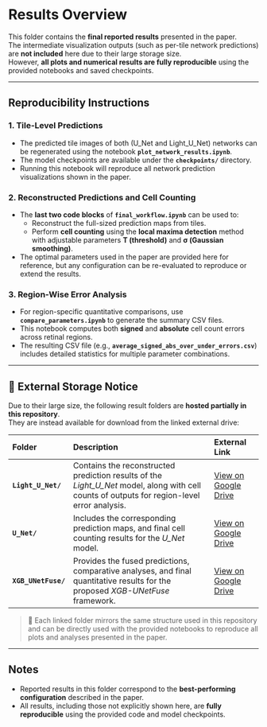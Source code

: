 # Results Overview

This folder contains the **final reported results** presented in the paper.  
The intermediate visualization outputs (such as per-tile network predictions) are **not included** here due to their large storage size.  
However, **all plots and numerical results are fully reproducible** using the provided notebooks and saved checkpoints.

---

## Reproducibility Instructions

### 1. Tile-Level Predictions
- The predicted tile images of both (U_Net and Light_U_Net) networks can be regenerated using the notebook **`plot_network_results.ipynb`**.  
- The model checkpoints are available under the **`checkpoints/`** directory.  
- Running this notebook will reproduce all network prediction visualizations shown in the paper.

### 2. Reconstructed Predictions and Cell Counting
- The **last two code blocks** of **`final_workflow.ipynb`** can be used to:
  - Reconstruct the full-sized prediction maps from tiles.  
  - Perform **cell counting** using the **local maxima detection** method with adjustable parameters **T (threshold)** and **σ (Gaussian smoothing)**.  
- The optimal parameters used in the paper are provided here for reference, but any configuration can be re-evaluated to reproduce or extend the results.

### 3. Region-Wise Error Analysis
- For region-specific quantitative comparisons, use **`compare_parameters.ipynb`** to generate the summary CSV files.  
- This notebook computes both **signed** and **absolute** cell count errors across retinal regions.  
- The resulting CSV file (e.g., **`average_signed_abs_over_under_errors.csv`**) includes detailed statistics for multiple parameter combinations.

---
## 🔗 External Storage Notice

Due to their large size, the following result folders are **hosted partially in this repository**.  
They are instead available for download from the linked external drive:

| Folder | Description | External Link |
|:--------|:-------------|:---------------|
| **`Light_U_Net/`** | Contains the reconstructed prediction results of the *Light_U_Net* model, along with cell counts of  outputs for region-level error analysis. | [View on Google Drive](https://drive.google.com/drive/folders/19hTfl7-5WkmfUU_fa3dLsdkrGJ40v_eL?usp=sharing) |
| **`U_Net/`** | Includes the corresponding prediction maps, and final cell counting results for the *U_Net* model. | [View on Google Drive](https://drive.google.com/drive/folders/10FLmisv27bZeDpEot1JSl2LzWiObbyi4?usp=drive_link) |
| **`XGB_UNetFuse/`** | Provides the fused predictions, comparative analyses, and final quantitative results for the proposed *XGB-UNetFuse* framework. | [View on Google Drive](https://drive.google.com/drive/folders/1n0lYAqTn3DCT8joCUqiPONNRR0ThRT6G?usp=drive_link) |

> 📁 Each linked folder mirrors the same structure used in this repository and can be directly used with the provided notebooks to reproduce all plots and analyses presented in the paper.

---
## Notes
- Reported results in this folder correspond to the **best-performing configuration** described in the paper.  
- All results, including those not explicitly shown here, are **fully reproducible** using the provided code and model checkpoints.
